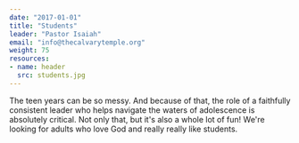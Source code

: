 ```yaml
---
date: "2017-01-01"
title: "Students"
leader: "Pastor Isaiah"
email: "info@thecalvarytemple.org"
weight: 75
resources:
- name: header
  src: students.jpg
---
```


The teen years can be so messy. And because of that, the role of a faithfully consistent leader who helps navigate the waters of adolescence is absolutely critical. Not only that, but it's also a whole lot of fun! We're looking for adults who love God and really really like students. 


